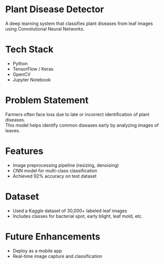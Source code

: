 # Plant Disease Detector 

A deep learning system that classifies plant diseases from leaf images using Convolutional Neural Networks.

# Tech Stack
- Python
- TensorFlow / Keras
- OpenCV
- Jupyter Notebook

# Problem Statement
Farmers often face loss due to late or incorrect identification of plant diseases.  
This model helps identify common diseases early by analyzing images of leaves.

# Features
- Image preprocessing pipeline (resizing, denoising)
- CNN model for multi-class classification
- Achieved 92% accuracy on test dataset

# Dataset
- Used a Kaggle dataset of 30,000+ labeled leaf images
- Includes classes for bacterial spot, early blight, leaf mold, etc.

# Future Enhancements
- Deploy as a mobile app
- Real-time image capture and classification
